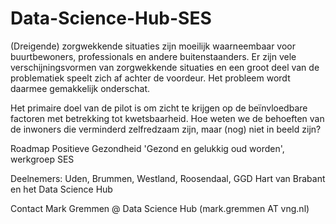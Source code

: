# Data-Science-Hub-SES

(Dreigende) zorgwekkende situaties zijn moeilijk waarneembaar voor buurtbewoners, professionals en andere buitenstaanders. Er zijn vele verschijningsvormen van zorgwekkende situaties en een groot deel van de problematiek speelt zich af achter de voordeur. Het probleem wordt daarmee gemakkelijk onderschat.


Het primaire doel van de pilot is om zicht te krijgen op de beïnvloedbare factoren met betrekking tot kwetsbaarheid. Hoe weten we de behoeften van de inwoners die verminderd zelfredzaam zijn, maar (nog) niet in beeld zijn?



Roadmap Positieve Gezondheid 'Gezond en gelukkig oud worden', werkgroep SES

Deelnemers: Uden, Brummen, Westland, Roosendaal, GGD Hart van Brabant en het Data Science Hub

Contact Mark Gremmen @ Data Science Hub (mark.gremmen AT vng.nl) 
